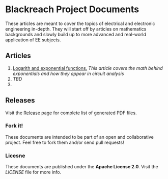 # Blackreach Project Documents
These articles are meant to cover the topics of electrical and electronic engineering in-depth. They will start off by articles on mathematics backgrounds and slowly build up to more advanced and real-world application of EE subjects.

## Articles
1. [Logarith and exponential functions.](https://github.com/blackreach/docs/releases/download/v0.1.0/1_Logarithm_and_exponential_functions.pdf)
*This article covers the math behind exponentials and how they appear in circuit analysis*
2. *TBD*
3. 
## Releases
Visit the [Release](https://github.com/blackreach/docs/releases/) page for complete list of generated PDF files.
### Fork it!
These documents are intended to be part of an open and collaborative project. Feel free to fork them and/or send pull requests!

### Licesne
These documents are published under the **Apache License 2.0**. Visit the *LICENSE* file for more info.
